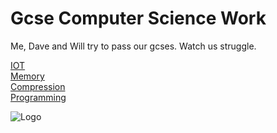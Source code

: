 # Gcse Computer Science Work
Me, Dave and Will try to pass our gcses.
Watch us struggle.


[IOT](https://github.com/zveric/GcseComputerScienceWork/tree/main/IOT)                               
[Memory](https://github.com/zveric/GcseComputerScienceWork/tree/main/Memory%20)  
[Compression](https://github.com/zveric/GcseComputerScienceWork/tree/main/Compression)  
[Programming](https://github.com/zveric/GcseComputerScienceWork/tree/main/Programming)


![Logo](https://www.sath.nhs.uk/wp-content/uploads/2019/08/CT1-300x225.jpg)
